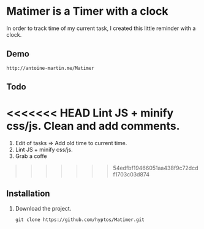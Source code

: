 # Matimer is a Timer with a clock

In order to track time of my current task, I created this little reminder with a clock. 

## Demo

   ```
   http://antoine-martin.me/Matimer
   ```

## Todo

<<<<<<< HEAD
Lint JS + minify css/js.
Clean and add comments.
=======
1. Edit of tasks => Add old time to current time.
2. Lint JS + minify css/js.
3. Grab a coffe
>>>>>>> 54edfbf19466051aa438f9c72dcdf1703c03d874
 
## Installation

1. Download the project.

   ```
   git clone https://github.com/hyptos/Matimer.git
   ```

